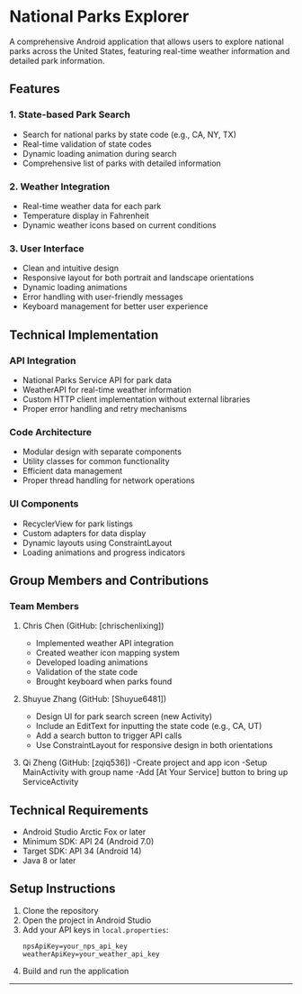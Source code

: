 # National Parks Explorer

A comprehensive Android application that allows users to explore national parks across the United States, featuring real-time weather information and detailed park information.

## Features

### 1. State-based Park Search
- Search for national parks by state code (e.g., CA, NY, TX)
- Real-time validation of state codes
- Dynamic loading animation during search
- Comprehensive list of parks with detailed information

### 2. Weather Integration
- Real-time weather data for each park
- Temperature display in Fahrenheit
- Dynamic weather icons based on current conditions

### 3. User Interface
- Clean and intuitive design
- Responsive layout for both portrait and landscape orientations
- Dynamic loading animations
- Error handling with user-friendly messages
- Keyboard management for better user experience

## Technical Implementation

### API Integration
- National Parks Service API for park data
- WeatherAPI for real-time weather information
- Custom HTTP client implementation without external libraries
- Proper error handling and retry mechanisms

### Code Architecture
- Modular design with separate components
- Utility classes for common functionality
- Efficient data management
- Proper thread handling for network operations

### UI Components
- RecyclerView for park listings
- Custom adapters for data display
- Dynamic layouts using ConstraintLayout
- Loading animations and progress indicators

## Group Members and Contributions

### Team Members
1. Chris Chen (GitHub: [chrischenlixing])
    - Implemented weather API integration
    - Created weather icon mapping system
    - Developed loading animations
    - Validation of the state code
    - Brought keyboard when parks found

2. Shuyue Zhang (GitHub: [Shuyue6481])
    - Design UI for park search screen (new Activity)
    - Include an EditText for inputting the state code (e.g., CA, UT)
    - Add a search button to trigger API calls
    - Use ConstraintLayout for responsive design in both orientations

3. Qi Zheng (GitHub: [zqiq536])
    -Create project and app icon
    -Setup MainActivity with group name
    -Add [At Your Service] button to bring up ServiceActivity

## Technical Requirements
- Android Studio Arctic Fox or later
- Minimum SDK: API 24 (Android 7.0)
- Target SDK: API 34 (Android 14)
- Java 8 or later

## Setup Instructions
1. Clone the repository
2. Open the project in Android Studio
3. Add your API keys in `local.properties`:
   ```
   npsApiKey=your_nps_api_key
   weatherApiKey=your_weather_api_key
   ```
4. Build and run the application

---
